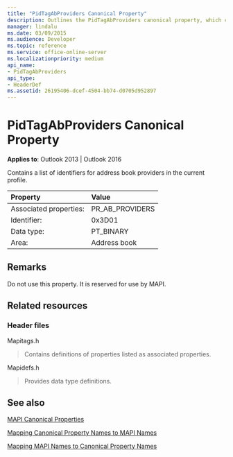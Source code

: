 ```yaml
---
title: "PidTagAbProviders Canonical Property"
description: Outlines the PidTagAbProviders canonical property, which contains a list of identifiers for address book providers in the current profile. 
manager: lindalu
ms.date: 03/09/2015
ms.audience: Developer
ms.topic: reference
ms.service: office-online-server
ms.localizationpriority: medium
api_name:
- PidTagAbProviders
api_type:
- HeaderDef
ms.assetid: 26195406-dcef-4504-bb74-d0705d952897
---
```


# PidTagAbProviders Canonical Property

  
  
**Applies to**: Outlook 2013 | Outlook 2016 
  
Contains a list of identifiers for address book providers in the current profile. 
  
|Property |Value |
|:-----|:-----|
|Associated properties:  <br/> |PR_AB_PROVIDERS  <br/> |
|Identifier:  <br/> |0x3D01  <br/> |
|Data type:  <br/> |PT_BINARY  <br/> |
|Area:  <br/> |Address book  <br/> |
   
## Remarks

Do not use this property. It is reserved for use by MAPI.
  
## Related resources

### Header files

Mapitags.h
  
> Contains definitions of properties listed as associated properties.
    
Mapidefs.h
  
> Provides data type definitions.
    
## See also



[MAPI Canonical Properties](mapi-canonical-properties.md)
  
[Mapping Canonical Property Names to MAPI Names](mapping-canonical-property-names-to-mapi-names.md)
  
[Mapping MAPI Names to Canonical Property Names](mapping-mapi-names-to-canonical-property-names.md)

